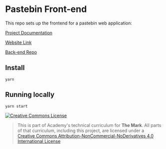 # Pastebin Front-end

This repo sets up the frontend for a pastebin web application:

[Project Documentation](https://www.notion.so/weareacademy/Team-C3A6-Project-1-520281047840438db29cd7d7e57dd5c7)

[Website Link](https://pastebin-kasianico.netlify.app)

[Back-end Repo](https://github.com/nicolasrosal98/pastebin-backend)

## Install

`yarn`

## Running locally

`yarn start`

<a rel="license" href="http://creativecommons.org/licenses/by-nc-nd/4.0/"><img alt="Creative Commons License" style="border-width:0" src="https://i.creativecommons.org/l/by-nc-nd/4.0/88x31.png" /></a>

> This is part of Academy's technical curriculum for **The Mark**. All parts of that curriculum, including this project, are licensed under a <a rel="license" href="http://creativecommons.org/licenses/by-nc-nd/4.0/">Creative Commons Attribution-NonCommercial-NoDerivatives 4.0 International License</a>
